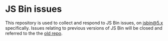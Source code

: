 # JS Bin issues

This repository is used to collect and respond to JS Bin issues, on jsbin@5.x specifically. Issues relating to previous versions of JS Bin will be closed and referred to the the [old repo](https://github.com/jsbin/jsbin).
